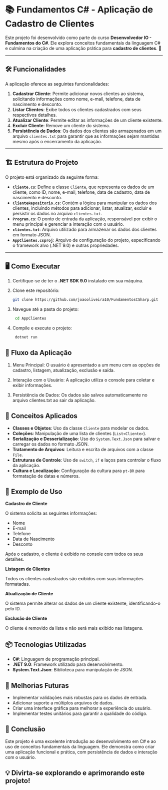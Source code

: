 # 📚 Fundamentos C# - Aplicação de Cadastro de Clientes

Este projeto foi desenvolvido como parte do curso **Desenvolvedor IO - Fundamentos do C#**. Ele explora conceitos fundamentais da linguagem C# e culmina na criação de uma aplicação prática para **cadastro de clientes**. 🚀

---

## 🛠️ Funcionalidades

A aplicação oferece as seguintes funcionalidades:

1. **Cadastrar Cliente**: Permite adicionar novos clientes ao sistema, solicitando informações como nome, e-mail, telefone, data de nascimento e desconto.
2. **Listar Clientes**: Exibe todos os clientes cadastrados com seus respectivos detalhes.
3. **Atualizar Cliente**: Permite editar as informações de um cliente existente.
4. **Excluir Cliente**: Remove um cliente do sistema.
5. **Persistência de Dados**: Os dados dos clientes são armazenados em um arquivo `clientes.txt` para garantir que as informações sejam mantidas mesmo após o encerramento da aplicação.

---

## 🏗️ Estrutura do Projeto

O projeto está organizado da seguinte forma:

- **`Cliente.cs`**: Define a classe `Cliente`, que representa os dados de um cliente, como ID, nome, e-mail, telefone, data de cadastro, data de nascimento e desconto.
- **`ClienteRepositorio.cs`**: Contém a lógica para manipular os dados dos clientes, incluindo métodos para adicionar, listar, atualizar, excluir e persistir os dados no arquivo `clientes.txt`.
- **`Program.cs`**: O ponto de entrada da aplicação, responsável por exibir o menu principal e gerenciar a interação com o usuário.
- **`clientes.txt`**: Arquivo utilizado para armazenar os dados dos clientes em formato JSON.
- **`AppClientes.csproj`**: Arquivo de configuração do projeto, especificando o framework alvo (.NET 9.0) e outras propriedades.

---

## 🖥️ Como Executar

1. Certifique-se de ter o **.NET SDK 9.0** instalado em sua máquina.
2. Clone este repositório:
   ```bash
   git clone https://github.com/joaooliveira10/FundamentosCSharp.git
    ```

3. Navegue até a pasta do projeto:
   ```bash
    cd AppClientes
    ```

4. Compile e execute o projeto:
   ```bash
    dotnet run
    ```


## 📂 Fluxo da Aplicação

1. Menu Principal: O usuário é apresentado a um menu com as opções de cadastro, listagem, atualização, exclusão e saída.

2. Interação com o Usuário: A aplicação utiliza o console para coletar e exibir informações.
3. Persistência de Dados: Os dados são salvos automaticamente no arquivo clientes.txt ao sair da aplicação.


## 🧠 Conceitos Aplicados

- **Classes e Objetos**: Uso da classe `Cliente` para modelar os dados.
- **Coleções**: Manipulação de uma lista de clientes (``List<Cliente>``).
- **Serialização e Desserialização**: Uso do ``System.Text.Json`` para salvar e carregar os dados no formato JSON.
- **Tratamento de Arquivos**: Leitura e escrita de arquivos com a classe ``File``.
- **Estruturas de Controle**: Uso de ``switch``, ``if`` e laços para controlar o fluxo da aplicação.
- **Cultura e Localização**: Configuração da cultura para ``pt-BR`` para formatação de datas e números.

## 📝 Exemplo de Uso

**Cadastro de Cliente**

O sistema solicita as seguintes informações:

- Nome
- E-mail
- Telefone
- Data de Nascimento
- Desconto

 Após o cadastro, o cliente é exibido no console com todos os seus detalhes.

**Listagem de Clientes**

Todos os clientes cadastrados são exibidos com suas informações formatadas.

**Atualização de Cliente**

O sistema permite alterar os dados de um cliente existente, identificando-o pelo ID.

**Exclusão de Cliente**

O cliente é removido da lista e não será mais exibido nas listagens.

## 📦 Tecnologias Utilizadas

- **C#**: Linguagem de programação principal.
- **.NET 9.0**: Framework utilizado para desenvolvimento.
- **System.Text.Json**: Biblioteca para manipulação de JSON.

## 🚀 Melhorias Futuras

- Implementar validações mais robustas para os dados de entrada.
- Adicionar suporte a múltiplos arquivos de dados.
- Criar uma interface gráfica para melhorar a experiência do usuário.
- Implementar testes unitários para garantir a qualidade do código.

## 🎉 Conclusão
Este projeto é uma excelente introdução ao desenvolvimento em C# e ao uso de conceitos fundamentais da linguagem. Ele demonstra como criar uma aplicação funcional e prática, com persistência de dados e interação com o usuário.

## 💡 Divirta-se explorando e aprimorando este projeto!